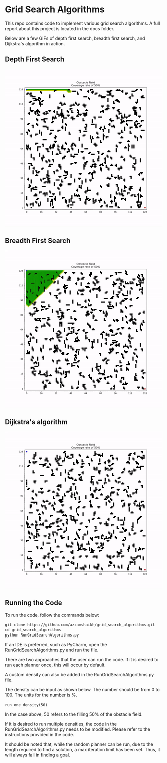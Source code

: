 # Grid Search Algorithms
This repo contains code to implement various grid search algorithms. A full report about this project is located in the docs folder.

Below are a few GIFs of depth first search, breadth first search, and Dijkstra's algorithm in action. 

## Depth First Search

![](./media/DFS.gif)

## Breadth First Search

![](./media/BFS.gif)

## Dijkstra's algorithm

![](./media/Dijkstra.gif)

## Running the Code

To run the code, follow the commands below: 

```
git clone https://github.com/azzamshaikh/grid_search_algorithms.git 
cd grid_search_algorithms
python RunGridSearchAlgorithms.py
```
If an IDE is preferred, such as PyCharm, open the RunGridSearchAlgorithms.py and run the file. 

There are two approaches that the user can run the code. If it is desired to run each planner once, this will occur by default. 

A custom density can also be added in the RunGridSearchAlgorithms.py file. 

The density can be input as shown below. The number should be from 0 to 100. The units for the number is %.

`run_one_density(50)`

In the case above, 50 refers to the filling 50% of the obstacle field. 

If it is desired to run multiple densities, the code in the RunGridSearchAlgorithms.py needs to be modified. Please refer to the instructions provided in the code. 

It should be noted that, while the random planner can be run, due to the length required to find a solution, a max iteration limit has been set. Thus, it will always fail in finding a goal.